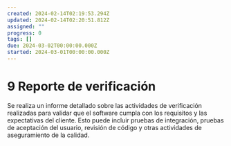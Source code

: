 ```yaml
---
created: 2024-02-14T02:19:53.294Z
updated: 2024-02-14T02:20:51.812Z
assigned: ""
progress: 0
tags: []
due: 2024-03-02T00:00:00.000Z
started: 2024-03-01T00:00:00.000Z
---
```


# 9 Reporte de verificación

Se realiza un informe detallado sobre las actividades de verificación realizadas para validar que el software cumpla con los requisitos y las expectativas del cliente. Esto puede incluir pruebas de integración, pruebas de aceptación del usuario, revisión de código y otras actividades de aseguramiento de la calidad.
